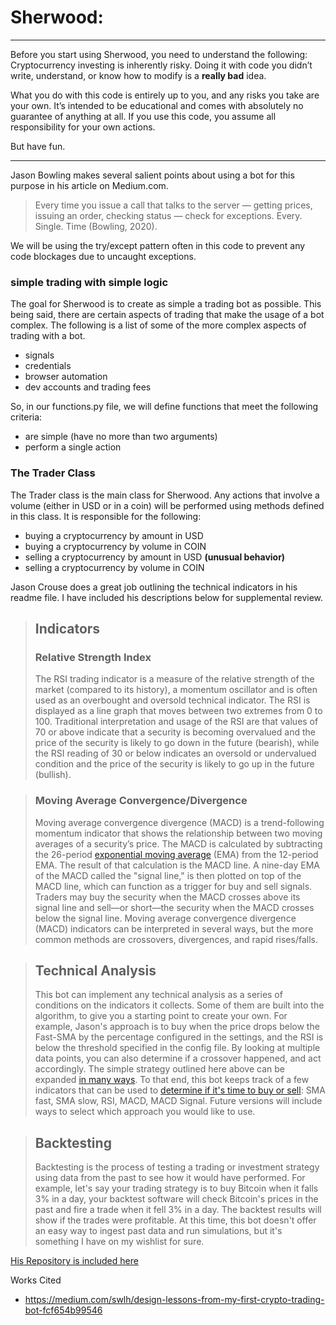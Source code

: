 # Sherwood:
---
Before you start using Sherwood, you need to understand the following:
Cryptocurrency investing is inherently risky. Doing it with code you didn’t write, understand, or know how to modify is a **really bad** idea.

What you do with this code is entirely up to you, and any risks you take are your own. It’s intended to be educational and comes with absolutely no guarantee of anything at all. If you use this code, you assume all responsibility for your own actions.

But have fun.

---

Jason Bowling makes several salient points about using a bot for this purpose in his article on Medium.com.
>Every time you issue a call that talks to the server — getting prices, issuing an order, checking status — check for exceptions. Every. Single. Time (Bowling, 2020).

We will be using the try/except pattern often in this code to prevent any code blockages due to uncaught exceptions.

### simple trading with simple logic
The goal for Sherwood is to create as simple a trading bot as possible. This being said, there are certain aspects of trading that make the usage of a bot complex. The following is a list of some of the more complex aspects of trading with a bot.
* signals
* credentials
* browser automation
* dev accounts and trading fees

So, in our functions.py file, we will define functions that meet the following criteria:
* are simple (have no more than two arguments)
* perform a single action

### The Trader Class
The Trader class is the main class for Sherwood. Any actions that involve a volume (either in USD or in a coin) will be performed using methods defined in this class. It is responsible for the following:
* buying a cryptocurrency by amount in USD
* buying a cryptocurrency by volume in COIN
* selling a cryptocurrency by amount in USD **(unusual behavior)**
* selling a cryptocurrency by volume in COIN









Jason Crouse does a great job outlining the technical indicators in his readme file. I have included his descriptions below for supplemental review.
> ## Indicators
> ### Relative Strength Index
> The RSI trading indicator is a measure of the relative strength of the market (compared to its history), a momentum oscillator and is often used as an overbought and oversold technical indicator. The RSI is displayed as a line graph that moves between two extremes from 0 to 100. Traditional interpretation and usage of the RSI are that values of 70 or above indicate that a security is becoming overvalued and the price of the security is likely to go down in the future (bearish), while the RSI reading of 30 or below indicates an oversold or undervalued condition and the price of the security is likely to go up in the future (bullish).

> ### Moving Average Convergence/Divergence
> Moving average convergence divergence (MACD) is a trend-following momentum indicator that shows the relationship between two moving averages of a security’s price. The MACD is calculated by subtracting the 26-period [exponential moving average](https://www.investopedia.com/terms/e/ema.asp) (EMA) from the 12-period EMA. The result of that calculation is the MACD line. A nine-day EMA of the MACD called the "signal line," is then plotted on top of the MACD line, which can function as a trigger for buy and sell signals. Traders may buy the security when the MACD crosses above its signal line and sell—or short—the security when the MACD crosses below the signal line. Moving average convergence divergence (MACD) indicators can be interpreted in several ways, but the more common methods are crossovers, divergences, and rapid rises/falls.

> ## Technical Analysis
> This bot can implement any technical analysis as a series of conditions on the indicators it collects. Some of them are built into the algorithm, to give you a starting point to create your own. For example, Jason's approach is to buy when the price drops below the Fast-SMA by the percentage configured in the settings, and the RSI is below the threshold specified in the config file. By looking at multiple data points, you can also determine if a crossover happened, and act accordingly. The simple strategy outlined here above can be expanded [in many ways](https://medium.com/mudrex/rsi-trading-strategy-with-20-sma-on-mudrex-a26bd2ac039b). To that end, this bot keeps track of a few indicators that can be used to [determine if it's time to buy or sell](https://towardsdatascience.com/algorithmic-trading-with-macd-and-python-fef3d013e9f3): SMA fast, SMA slow, RSI, MACD, MACD Signal. Future versions will include ways to select which approach you would like to use.

> ## Backtesting
> Backtesting is the process of testing a trading or investment strategy using data from the past to see how it would have performed. For example, let's say your trading strategy is to buy Bitcoin when it falls 3% in a day, your backtest software will check Bitcoin's prices in the past and fire a trade when it fell 3% in a day. The backtest results will show if the trades were profitable. At this time, this bot doesn't offer an easy way to ingest past data and run simulations, but it's something I have on my wishlist for sure.

[His Repository is included here](https://github.com/JasonRBowling/cryptoTradingBot.git)

Works Cited
* https://medium.com/swlh/design-lessons-from-my-first-crypto-trading-bot-fcf654b99546